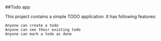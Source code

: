 ##Todo app

This project contains a simple TODO application .It has following features:
   
    Anyone can create a todo
    Anyone can see their existing todo
    Anyone can mark a todo as done